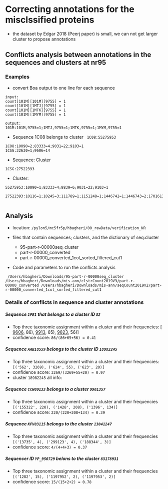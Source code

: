 
# Correcting annotations for the misclssified proteins
* the dataset by Edgar 2018 (Peerj paper) is small, we can not get larger cluster to propose annotations
 
## Conflicts analysis between annotations in the sequences and clusters at nr95

### Examples

* convert Boa output to one line for each sequence

```
input:
count[101M][101M][9755] = 1
count[101M][1MTJ][9755] = 1
count[101M][1MTK][9755] = 1
count[101M][1MYM][9755] = 1

output:
101M:101M,9755=1;1MTJ,9755=1;1MTK,9755=1;1MYM,9755=1
```

* Sequence 1C08 belongs to cluster ``` 1C08:55275953```

```
1C08:10090=2;83333=4;9031=22;9103=1
1CSG:32630=1;9606=14

```

* Sequence: Cluster

```
1CSG:27522393

```

* Cluster:

```
55275953:10090=1;83333=4;8839=6;9031=22;9103=1

27522393:10116=1;10245=3;111789=1;1151248=1;1446742=1;1446743=2;1701613=3;1958742=1;32630=5;562=61;563944=1;573235=1;622=1;754093=1;77133=5;83334=1;869678=1;9597=1;9598=2;9601=2;9606=33


```


## Analysis

* location: ```/pylon5/mc5fr5p/hbagheri/00_rawData/verification_NR```
* files that contain sequences; clusters, and the dictionary of seq:cluster
  - 95-part-r-00000seq_cluster
  - part-r-00000_converted
  - part-r-00000_converted_1col_sorted_filtered_cut1

* Code and parameters to run the conflicts analysis

```
 /Users/hbagheri/Downloads/95-part-r-00000seq_cluster /Users/hbagheri/Downloads/mis-ann/clstrCount2019V3/part-r-00000_converted /Users/hbagheri/Downloads/mis-ann/seqCount2019V2/part-r-00000_converted_1col_sorted_filtered_cut1

```



### Details of conflicts in sequence and cluster annotations
##### Sequence   `1FE1` that belongs to a cluster ID  `82`
* Top three taxonomic assignment within a cluster and their frequencies: 
 [ [9606](https://www.ncbi.nlm.nih.gov/taxonomy/?term=9606), 86),
  [9913](https://www.ncbi.nlm.nih.gov/taxonomy/?term=9913), 65),
  [9823](https://www.ncbi.nlm.nih.gov/taxonomy/?term=9823), 56)]
* confidence score: `86/(86+65+56) = 0.41`

##### Sequence `AAB18559` belongs to the cluster ID `18982245`
* Top three taxonomic assignment within a cluster and their frequencies:  `[('562', 3269), ('624', 55), ('623', 20)]`
* confidence score: `3269/(3269+55+20) = 0.97`
* cluster `18982245` all info:

##### Sequence  `CCW09133` belongs to a cluster `9901357` 
* Top three taxonomic assignment within a cluster and their frequencies `[('155322', 220), ('1428', 208), ('1396', 134)]`
* confidence score:  `220/(220+208+134) = 0.39`

##### Sequence `KFV03115` belongs to the cluster `13041247`
*  Top three taxonomic assignment within a cluster and their frequencies `[('13735', 4), ('299123', 4), ('188344', 3)]`
* confidence score: `4/(4+4+3) = 0.37`


##### Sequencer ID `YP_950729`  belons to the cluster `83178931`
* Top three taxonomic assignment within a cluster and their frequencies `[('1282', 15), ('1197952', 2), ('1197953', 2)]`
* confidence score: ```15/(15+2+2) = 0.78```
